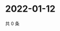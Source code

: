 # 2022-01-12

共 0 条

<!-- BEGIN WEIBO -->
<!-- 最后更新时间 Wed Jan 12 2022 19:00:51 GMT+0800 (China Standard Time) -->

<!-- END WEIBO -->
